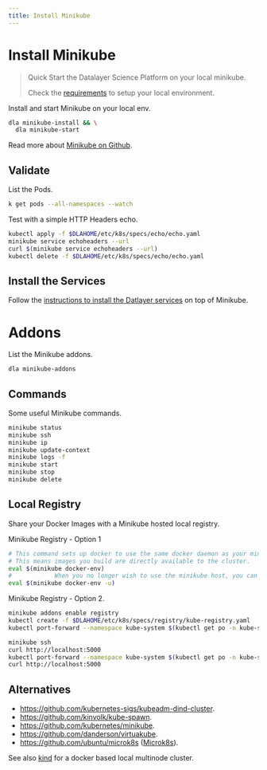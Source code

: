 ```yaml
---
title: Install Minikube
---
```


# Install Minikube

> Quick Start the Datalayer Science Platform on your local minikube.
>
> Check the [requirements](/devops/requirements.md) to setup your local environment.

Install and start Minikube on your local env.

```bash
dla minikube-install && \
  dla minikube-start
```

Read more about [Minikube on Github](https://github.com/kubernetes/minikube).

## Validate

List the Pods.

```bash
k get pods --all-namespaces --watch
```

Test with a simple HTTP Headers echo.

```bash
kubectl apply -f $DLAHOME/etc/k8s/specs/echo/echo.yaml
minikube service echoheaders --url
curl $(minikube service echoheaders --url)
kubectl delete -f $DLAHOME/etc/k8s/specs/echo/echo.yaml
```

## Install the Services

Follow the [instructions to install the Datlayer services](/install/services/index.md) on top of Minikube.

# Addons

List the Minikube addons.

```bash
dla minikube-addons
```

## Commands

Some useful Minikube commands.

```bash
minikube status
minikube ssh
minikube ip
minikube update-context
minikube logs -f
minikube start
minikube stop
minikube delete
```

## Local Registry

Share your Docker Images with a Minikube hosted local registry.

Minikube Registry - Option 1

```bash
# This command sets up docker to use the same docker daemon as your minikube cluster does.
# This means images you build are directly available to the cluster.
eval $(minikube docker-env)
#            When you no longer wish to use the minikube host, you can undo this change by running.
eval $(minikube docker-env -u)
```

Minikube Registry - Option 2.

```bash
minikube addons enable registry
kubectl create -f $DLAHOME/etc/k8s/specs/registry/kube-registry.yaml
kubectl port-forward --namespace kube-system $(kubectl get po -n kube-system | grep kube-registry-v0 | awk '{print $1;}') 5000:5000
```

```bash
minikube ssh
curl http://localhost:5000
kubectl port-forward --namespace kube-system $(kubectl get po -n kube-system | grep kube-registry-v0 | awk '{print $1;}') 5000:5000
curl http://localhost:5000
```

## Alternatives

+ https://github.com/kubernetes-sigs/kubeadm-dind-cluster.
+ https://github.com/kinvolk/kube-spawn.
+ https://github.com/kubernetes/minikube.
+ https://github.com/danderson/virtuakube.
+ https://github.com/ubuntu/microk8s ([Microk8s](https://microk8s.io)).

See also [kind](/devops/k8s/kind.md) for a docker based local multinode cluster.
